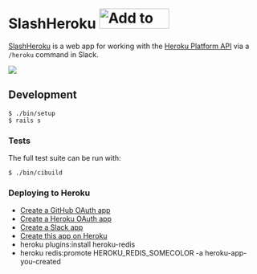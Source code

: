 # SlashHeroku <a href="https://slash-heroku.atmos.org/auth/slack"><img alt="Add to Slack" height="40" width="139" src="https://platform.slack-edge.com/img/add_to_slack.png" srcset="https://platform.slack-edge.com/img/add_to_slack.png 1x, https://platform.slack-edge.com/img/add_to_slack@2x.png 2x" /></a>

[SlashHeroku](https://github.com/atmos/slash-heroku) is a web app for working with the [Heroku Platform API](https://devcenter.heroku.com/articles/platform-api-reference) via a `/heroku` command in Slack. 

![](https://cloud.githubusercontent.com/assets/416727/15088524/336bee40-13aa-11e6-9cf2-707232754ac3.png)

## Development

```
$ ./bin/setup
$ rails s
```

### Tests

The full test suite can be run with:

```
$ ./bin/cibuild
```

### Deploying to Heroku

* [Create a GitHub OAuth app](https://github.com/settings/applications/new)
* [Create a Heroku OAuth app](https://dashboard.heroku.com/account/clients/new)
* [Create a Slack app](https://api.slack.com/apps/new)
* [Create this app on Heroku](https://heroku.com/deploy?template=https://github.com/atmos/slash-heroku)
* heroku plugins:install heroku-redis
* heroku redis:promote HEROKU_REDIS_SOMECOLOR -a heroku-app-you-created


